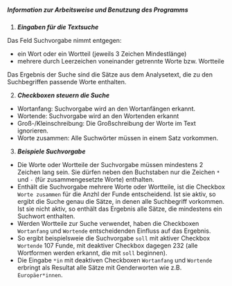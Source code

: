 ##### Information zur Arbeitsweise und Benutzung des Programms
1) _**Eingaben für die Textsuche**_

Das Feld Suchvorgabe nimmt entgegen:
- ein Wort oder ein Wortteil (jeweils 3 Zeichen Mindestlänge)
- mehrere durch Leerzeichen voneinander getrennte Worte bzw. Wortteile
  
Das Ergebnis der Suche sind die Sätze aus dem Analysetext, die zu den Suchbegriffen passende Worte enthalten.

2) _**Checkboxen steuern die Suche**_

- Wortanfang: Suchvorgabe wird an den Wortanfängen erkannt.
- Wortende: Suchvorgabe wird an den Wortenden erkannt
- Groß-/Kleinschreibung: Die Großschreibung der Worte im Text ignorieren.
- Worte zusammen: Alle Suchwörter müssen in einem Satz vorkommen.

3) _**Beispiele Suchvorgabe**_
   
- Die Worte oder Wortteile der Suchvorgabe müssen mindestens 2 Zeichen lang sein. Sie dürfen neben den Buchstaben nur die Zeichen `*` und `-` (für zusammengesetzte Worte) enthalten.
- Enthält die Suchvorgabe mehrere Worte oder Wortteile, ist die Checkbox `Worte zusammen` für die Anzhl der Funde entscheidend. Ist sie aktiv, so ergibt die Suche genau die Sätze, in denen alle Suchbegriff vorkommen. Ist sie nicht aktiv, so enthält das Ergebnis alle Sätze, die mindestens ein Suchwort enthalten.
- Werden Wortteile zur Suche verwendet, haben die Checkboxen `Wortanfang` und `Wortende` entscheidenden Einfluss auf das Ergebnis.
- So ergibt beispielsweie die Suchvorgabe `soll` mit aktiver Checkbox `Wortende` 107 Funde, mit deaktiver Checkbox dagegen 232 (alle Wortformen werden erkannt, die mit `soll` beginnen).
- Die Eingabe `*in` mit deaktiven Checkboxen `Wortanfang` und  `Wortende` erbringt als Resultat alle Sätze mit Genderworten wie z.B. `Europäer*innen`.
